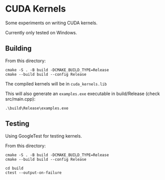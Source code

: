 # CUDA Kernels

Some experiments on writing CUDA kernels.

Currently only tested on Windows.

## Building

From this directory:
```
cmake -S . -B build -DCMAKE_BUILD_TYPE=Release
cmake --build build --config Release
```

The compiled kernels will be in `cuda_kernels.lib`

This will also generate an `examples.exe` executable in build/Release (check src/main.cpp):

```
.\build\Release\examples.exe
```

## Testing

Using GoogleTest for testing kernels.

From this directory:
```
cmake -S . -B build -DCMAKE_BUILD_TYPE=Release
cmake --build build --config Release

cd build
ctest --output-on-failure
```
